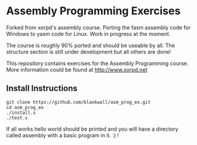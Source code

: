 Assembly Programming Exercises
==============================

Forked from xorpd's assembly course. Porting the fasm assembly code for Windows to yasm code for Linux. Work in progress at the moment.

The course is roughly 90% ported and should be useable by all. The structure section is still under development but all others are done!

This repository contains exercises for the Assembly Programming course.
More information could be found at http://www.xorpd.net


## Install Instructions

```
git clone https://github.com/blankwall/asm_prog_ex.git
cd asm_prog_ex
./install.s
./test.s
```

If all works hello world should be printed and you will have a directory called assembly with a basic program in it. :) !
